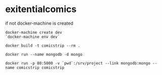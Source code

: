 # exitentialcomics

if not docker-machine is created

```
docker-machine create dev
`docker-machine env dev`
```

```
docker build -t comicstrip --rm .

docker run --name mongodb -d mongo

docker run -p 80:5000 -v `pwd`:/srv/project --link mongodb:mongo --name comicstrip comicstrip
```

